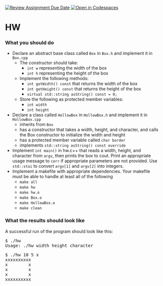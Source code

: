[![Review Assignment Due Date](https://classroom.github.com/assets/deadline-readme-button-24ddc0f5d75046c5622901739e7c5dd533143b0c8e959d652212380cedb1ea36.svg)](https://classroom.github.com/a/72lpjkPa)
[![Open in Codespaces](https://classroom.github.com/assets/launch-codespace-7f7980b617ed060a017424585567c406b6ee15c891e84e1186181d67ecf80aa0.svg)](https://classroom.github.com/open-in-codespaces?assignment_repo_id=13884407)
# HW

### What you should do

* Declare an abstract base class called `Box` in `Box.h` and implement it in `Box.cpp`
  - The constructor should take:
    * `int w` representing the width of the box
    * `int h` representing the height of the box
  - Implement the following methods:
    * `int getWidth() const` that returns the width of the box
    * `int getHeight() const` that returns the height of the box
    * `virtual std::string asString() const = 0;` 
  - Store the following as protected member variables:
    * `int width`
    * `int height`
* Declare a class called `HollowBox` in `HollowBox.h` and implement it in `HollowBox.cpp`
  - inherits from `Box`
  - has a constructor that takes a width, height, and character, and calls the Box constructor to initialize the width and height
  - has a protected member variable called `char border`
  - implements `std::string asString() const override`
* Implement `int main()` in hw.c++ that reads a width, height, and character from `argv`, then prints the box to cout. Print an appropriate usage message to `cerr` if appropriate parameters are not provided. Use `std::stoi` to convert `argv[1]` and `argv[2]` into integers.
* Implement a makefile with appropriate dependencies. Your makefile must be able to handle at least all of the following
  - `make all`
  - `make hw`     
  - `make hw.o`   
  - `make Box.o`
  - `make HollowBox.o`
  - `make clean`


### What the results should look like

A successful run of the program should look like this:

<pre>$ ./hw
Usage: ./hw width height character
</pre>


<pre>$ ./hw 10 5 x
xxxxxxxxxx
x        x
x        x
x        x
xxxxxxxxxx
</pre>


